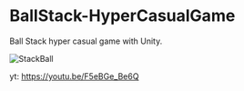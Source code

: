 # BallStack-HyperCasualGame
Ball Stack hyper casual game with Unity.

![StackBall](https://user-images.githubusercontent.com/65050348/186201570-53b77982-312a-48ef-a666-4741156cdb9c.PNG)

yt: https://youtu.be/F5eBGe_Be6Q
